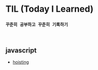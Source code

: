 # TIL (Today I Learned)    


### `꾸준히 공부하고 꾸준히 기록하기`


<br>   

## javascript

- <a href="https://github.com/jiyun1006/TIL/blob/main/JS/hoisting.md">hoisting</a>
